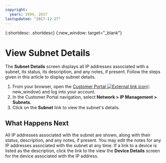 ```yaml
---
copyright:
  years: 1994, 2017
lastupdated: "2017-12-27"
---
```

{:shortdesc: .shortdesc}
{:new_window: target="_blank"}

# View Subnet Details 

The **Subnet Details** screen displays all IP addresses associated with a subnet, its status, its description, and any notes, if present. Follow the steps given in this article to display subnet details.

1. From your browser, open the [Customer Portal ![External link icon](../../icons/launch-glyph.svg "External link icon")](https://control.softlayer.com/){: new_window} and log into your account.
2. In the Customer Portal navigation, select **Network > IP Management > Subnets**.
3. Click on the **Subnet** link to view the subnet's details.

## What Happens Next

All IP addresses associated with the subnet are shown, along with their status, description, and any notes, if present. You may edit the notes for any IP addresses associated with the subnet at any time. If a link to a device is listed as the description, click the link to the view the **Device Details** screen for the device associated with the IP address.

